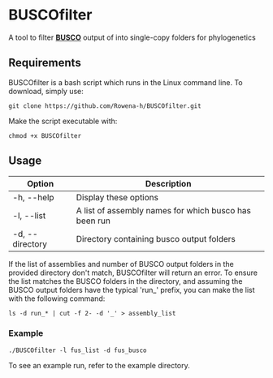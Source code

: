 # BUSCOfilter

A tool to filter [**BUSCO**](https://busco.ezlab.org/) output of into single-copy folders for phylogenetics

## Requirements

BUSCOfilter is a bash script which runs in the Linux command line. To download, simply use:

```
git clone https://github.com/Rowena-h/BUSCOfilter.git
```

Make the script executable with:

```
chmod +x BUSCOfilter
```

## Usage

Option | Description
------ | -----------
-h, --help | Display these options
-l, --list | A list of assembly names for which busco has been run
-d, --directory | Directory containing busco output folders

If the list of assemblies and number of BUSCO output folders in the provided directory don't match, BUSCOfilter will return an error. To ensure the list matches the BUSCO folders in the directory, and assuming the BUSCO output folders have the typical 'run_' prefix, you can make the list with the following command:

```
ls -d run_* | cut -f 2- -d '_' > assembly_list
```

### Example

```
./BUSCOfilter -l fus_list -d fus_busco
```

To see an example run, refer to the example directory.
